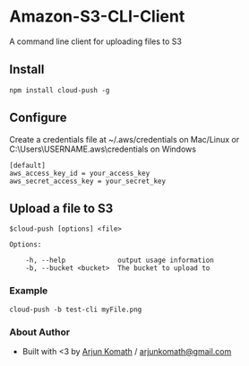 # Amazon-S3-CLI-Client
A command line client for uploading files to S3

## Install
```
npm install cloud-push -g
```
## Configure
Create a credentials file at ~/.aws/credentials on Mac/Linux or C:\Users\USERNAME\.aws\credentials on Windows
```
[default]
aws_access_key_id = your_access_key
aws_secret_access_key = your_secret_key
```
## Upload a file to S3
```
$cloud-push [options] <file>

Options:

    -h, --help             output usage information
    -b, --bucket <bucket>  The bucket to upload to
```

### Example
```
cloud-push -b test-cli myFile.png
```

### About Author
* Built with <3 by [Arjun Komath](https://twitter.com/arjunz) / [arjunkomath@gmail.com](mailto:arjunkomath@gmail.com)
